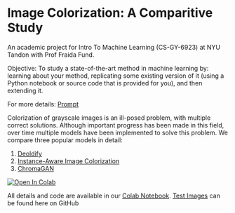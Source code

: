 # Image Colorization: A Comparitive Study


An academic project for Intro To Machine Learning (CS-GY-6923) at NYU Tandon with Prof Fraida Fund.

Objective: To study a state-of-the-art method in machine learning by: learning about your method, replicating some existing version of it (using a Python notebook or source code that is provided for you), and then extending it.

For more details: [Prompt](https://github.com/guptaviha/ML-Image-Colorization-Study/blob/main/Project_Prompt.pdf)

Colorization of grayscale images is an ill-posed problem, with multiple correct solutions. Although important progress has been made in this field, over time multiple models have been implemented to solve this problem. We compare three popular models in detail:

1. [Deoldify](https://github.com/jantic/DeOldify)
2. [Instance-Aware Image Colorization](https://github.com/ericsujw/InstColorization)
3. [ChromaGAN](https://github.com/pvitoria/ChromaGAN)


[![Open In Colab](https://colab.research.google.com/assets/colab-badge.svg)](https://colab.research.google.com/github/guptaviha/ML-Image-Colorization-Study/blob/main/Comparison_of_Colorization_Models.ipynb) 

All details and code are available in our [Colab Notebook](https://colab.research.google.com/github/guptaviha/ML-Image-Colorization-Study/blob/main/Comparison_of_Colorization_Models.ipynb). [Test Images](https://github.com/guptaviha/ML-Image-Colorization-Study/tree/main/Test_Images) can be found here on GitHub



